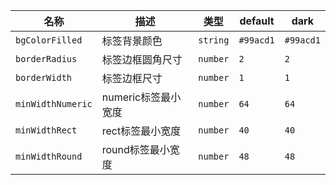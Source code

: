 | 名称 | 描述 | 类型 | default | dark |
|---|---|---|---|---|
| `bgColorFilled` | 标签背景颜色 | `string` | `#99acd1` | `#99acd1` |
| `borderRadius` | 标签边框圆角尺寸 | `number` | `2` | `2` |
| `borderWidth` | 标签边框尺寸 | `number` | `1` | `1` |
| `minWidthNumeric` | numeric标签最小宽度 | `number` | `64` | `64` |
| `minWidthRect` | rect标签最小宽度 | `number` | `40` | `40` |
| `minWidthRound` | round标签最小宽度 | `number` | `48` | `48` |
